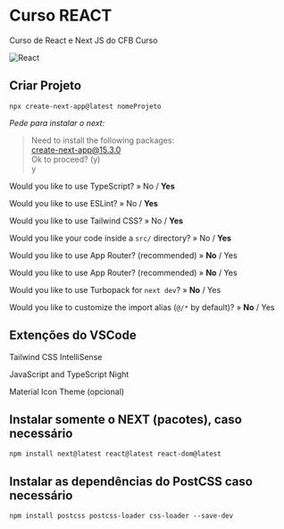 # Curso REACT
Curso de React e Next JS do CFB Curso

![React](https://img.shields.io/badge/react-%2320232a.svg?style=for-the-badge&logo=react&logoColor=%2361DAFB)

## Criar Projeto

`npx create-next-app@latest nomeProjeto`

*Pede para instalar o next:*

>Need to install the following packages:\
create-next-app@15.3.0 \
Ok to proceed? (y) \
y

Would you like to use TypeScript? » No / **Yes**

Would you like to use ESLint? » No / **Yes**

Would you like to use Tailwind CSS? » No / **Yes**

Would you like your code inside a `src/` directory? » No / **Yes**

Would you like to use App Router? (recommended) » **No** / Yes

Would you like to use App Router? (recommended) » **No** / Yes

Would you like to use Turbopack for `next dev`? » **No** / Yes

Would you like to customize the import alias (`@/*` by default)? » **No** / Yes

## Extenções do VSCode

Tailwind CSS IntelliSense

JavaScript and TypeScript Night

Material Icon Theme (opcional)

## Instalar somente o NEXT (pacotes), caso necessário

`npm install next@latest react@latest react-dom@latest`

## Instalar as dependências do PostCSS caso necessário

`npm install postcss postcss-loader css-loader --save-dev`